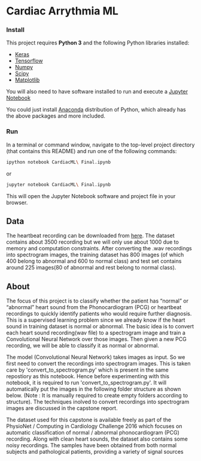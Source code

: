 # Cardiac Arrythmia ML

### Install

This project requires **Python 3** and the following Python libraries installed:

- [Keras](http://www.keras.io/)
- [Tensorflow](http://tensorflow.org/)
- [Numpy](http://numpy.org/)
- [Scipy](http://scipy.org/)
- [Matplotlib](https://matplotlib.org/)





You will also need to have software installed to run and execute a [Jupyter Notebook](http://ipython.org/notebook.html)

You could just install [Anaconda](http://continuum.io/downloads) distribution of Python, which already has the above packages and more included. 


### Run

In a terminal or command window, navigate to the top-level project directory  (that contains this README) and run one of the following commands:

```bash
ipython notebook CardiacML\ Final.ipynb
```  
or
```bash
jupyter notebook CardiacML\ Final.ipynb
```

This will open the Jupyter Notebook software and project file in your browser.


## Data

The heartbeat recording can be downloaded from [here](https://physionet.org/physiobank/database/challenge/2016/). The dataset contains about 3500 recording but we will only use about 1000 due to memory and computation constraints. After converting the .wav recordings into spectrogram images, the training dataset has 800 images (of which 400 belong to abnormal and 600 to normal class) and test set contains around 225 images(80 of abnormal and rest belong to normal class).



## About

The focus of this project is to classify whether the patient has “normal” or “abnormal” heart sound from the Phonocardiogram (PCG) or heartbeat recordings to quickly identify patients who would require further diagnosis.  This is a supervised learning problem since we already know if the heart sound in training dataset is normal or abnormal. The basic idea is to convert each heart sound recording(wav file) to a spectrogram image and train a Convolutional Neural Network over those images. Then given a new PCG recording, we will be able to classify it as normal or abnormal.

The model (Convolutional Neural Network) takes images as input. So we first need to convert the recordings into spectrogram images. This is taken care by 'convert_to_spectrogram.py' which is present in the same repostiory as this notebook. Hence before experimenting with this notebook, it is required to run 'convert_to_spectrogram.py'. It will automatically put the images in the following folder structure as shown below. (Note : It is manually required to create empty folders according to structure). The techniques inolved to convert recordings into spectrogram images are discussed in the capstone report.

The dataset used for this capstone is available freely as part of the PhysioNet / Computing in Cardiology Challenge 2016 which focuses on automatic classification of normal / abnormal phonocardiogram (PCG) recording. Along with clean heart sounds, the dataset also contains some noisy recordings. The samples have been obtained from both normal subjects and pathological patients, providing a variety of signal sources

